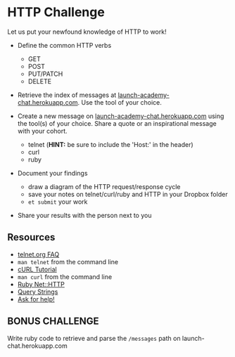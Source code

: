 # HTTP Challenge

Let us put your newfound knowledge of HTTP to work!

* Define the common HTTP verbs
  - GET
  - POST
  - PUT/PATCH
  - DELETE

* Retrieve the index of messages at [launch-academy-chat.herokuapp.com](http://launch-chat.herokuapp.com/messages). Use the tool of your choice.

* Create a new message on [launch-academy-chat.herokuapp.com](http://launch-chat.herokuapp.com/) using the tool(s) of your choice. Share a quote or an inspirational message with your cohort.
  - telnet (**HINT:** be sure to include the 'Host:' in the header)
  - curl
  - ruby

* Document your findings
  - draw a diagram of the HTTP request/response cycle
  - save your notes on telnet/curl/ruby and HTTP in your Dropbox folder
  - `et submit` your work

* Share your results with the person next to you

## Resources

* [telnet.org FAQ](http://www.telnet.org/htm/faq.htm)
* `man telnet` from the command line
* [cURL Tutorial](http://curl.haxx.se/docs/manual.html)
* `man curl` from the command line
* [Ruby Net::HTTP](http://docs.ruby-lang.org/en/2.0.0/Net/HTTP.html)
* [Query Strings](http://en.wikipedia.org/wiki/Query_string)
* [Ask for help!](https://horizon.launchacademy.com/questions)


## BONUS CHALLENGE

Write ruby code to retrieve and parse the `/messages` path on launch-chat.herokuapp.com
